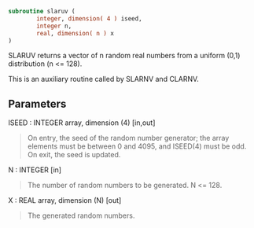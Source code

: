 ```fortran
subroutine slaruv (
        integer, dimension( 4 ) iseed,
        integer n,
        real, dimension( n ) x
)
```

SLARUV returns a vector of n random real numbers from a uniform (0,1)
distribution (n <= 128).

This is an auxiliary routine called by SLARNV and CLARNV.

## Parameters
ISEED : INTEGER array, dimension (4) [in,out]
> On entry, the seed of the random number generator; the array
> elements must be between 0 and 4095, and ISEED(4) must be
> odd.
> On exit, the seed is updated.

N : INTEGER [in]
> The number of random numbers to be generated. N <= 128.

X : REAL array, dimension (N) [out]
> The generated random numbers.
